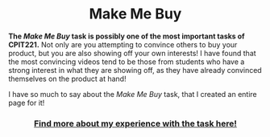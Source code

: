 
<center>

# Make Me Buy

</center>

**The *Make Me Buy* task is possibly one of the most important tasks of CPIT221.** Not only are you attempting to convince others to buy your product, but you are also showing off your own interests! I have found that the most convincing videos tend to be those from students who have a strong interest in what they are showing off, as they have already convinced themselves on the product at hand!

I have so much to say about the *Make Me Buy* task, that I created an entire page for it! 

<center>

### [Find more about my experience with the task here!](/buy)

</center>